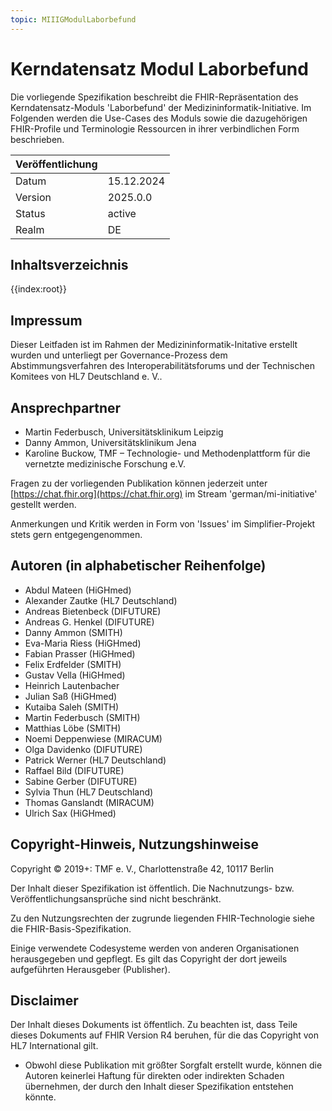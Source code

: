 ```yaml
---
topic: MIIIGModulLaborbefund
---
```

# Kerndatensatz Modul Laborbefund

<!-- | Hinweis | Under Construction! |
|---------|---------------------|
| {{render:implementation-guides/ImplementationGuide-Common/images/Warning.jpg}} | Dieser Implementation Guide stellt die aktuelle Arbeitsversion des Moduls 'Laborbefund' dar. Die jeweils für den produktiven Einsatz veröffentlichte Version finden Sie auf [dieser Seite der TMF EV](https://www.medizininformatik-initiative.de/de/basismodule-des-kerndatensatzes-der-mii).| -->

Die vorliegende Spezifikation beschreibt die FHIR-Repräsentation des Kerndatensatz-Moduls 'Laborbefund' der Medizininformatik-Initiative.
Im Folgenden werden die Use-Cases des Moduls sowie die dazugehörigen FHIR-Profile und Terminologie Ressourcen in ihrer verbindlichen Form beschrieben.

| Veröffentlichung   |   |
|---------|---|
| Datum   | 15.12.2024  |
| Version | 2025.0.0 |
| Status  | active |
| Realm   | DE          | 

## Inhaltsverzeichnis

{{index:root}}

## Impressum
Dieser Leitfaden ist im Rahmen der Medizininformatik-Initative erstellt wurden und unterliegt per Governance-Prozess dem Abstimmungsverfahren des Interoperabilitätsforums und der Technischen Komitees von HL7 Deutschland e. V..

## Ansprechpartner
* Martin Federbusch, Universitätsklinikum Leipzig
* Danny Ammon, Universitätsklinikum Jena
* Karoline Buckow, TMF – Technologie- und Methodenplattform
für die vernetzte medizinische Forschung e.V.

Fragen zu der vorliegenden Publikation können jederzeit unter [https://chat.fhir.org](https://chat.fhir.org) im Stream 'german/mi-initiative' gestellt werden.

Anmerkungen und Kritik werden in Form von 'Issues' im Simplifier-Projekt stets gern entgegengenommen.

## Autoren (in alphabetischer Reihenfolge)

* Abdul Mateen (HiGHmed)
* Alexander Zautke (HL7 Deutschland)
* Andreas Bietenbeck (DIFUTURE)
* Andreas G. Henkel (DIFUTURE)
* Danny Ammon (SMITH)
* Eva-Maria Riess (HiGHmed)
* Fabian Prasser (HiGHmed)
* Felix Erdfelder (SMITH)
* Gustav Vella (HiGHmed)
* Heinrich Lautenbacher
* Julian Saß (HiGHmed)
* Kutaiba Saleh (SMITH)
* Martin Federbusch (SMITH)
* Matthias Löbe (SMITH)
* Noemi Deppenwiese (MIRACUM)
* Olga Davidenko (DIFUTURE)
* Patrick Werner (HL7 Deutschland)
* Raffael Bild (DIFUTURE)
* Sabine Gerber (DIFUTURE)
* Sylvia Thun (HL7 Deutschland)
* Thomas Ganslandt (MIRACUM)
* Ulrich Sax (HiGHmed)


## Copyright-Hinweis, Nutzungshinweise
Copyright © 2019+: TMF e. V., Charlottenstraße 42, 10117 Berlin

Der Inhalt dieser Spezifikation ist öffentlich. Die Nachnutzungs- bzw. Veröffentlichungsansprüche sind nicht beschränkt.

Zu den Nutzungsrechten der zugrunde liegenden FHIR-Technologie siehe die FHIR-Basis-Spezifikation.

Einige verwendete Codesysteme werden von anderen Organisationen herausgegeben und gepflegt. Es gilt das Copyright der dort jeweils aufgeführten Herausgeber (Publisher).

## Disclaimer
Der Inhalt dieses Dokuments ist öffentlich. Zu beachten ist, dass Teile dieses Dokuments auf FHIR Version R4 beruhen, für die das Copyright von HL7 International gilt.

* Obwohl diese Publikation mit größter Sorgfalt erstellt wurde, können die Autoren keinerlei Haftung für direkten oder indirekten Schaden übernehmen, der durch den Inhalt dieser Spezifikation entstehen könnte.

